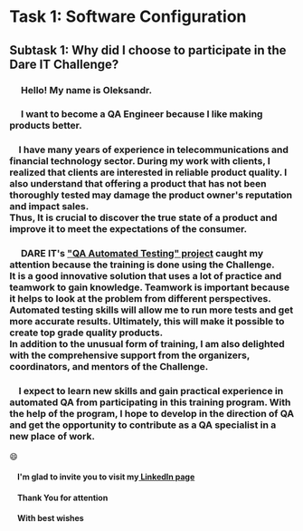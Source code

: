 # Task 1: Software Configuration
## Subtask 1: Why did I choose to participate in the Dare IT Challenge?
### &emsp; Hello! My name is Oleksandr.
### &emsp; I want to become a QA Engineer because I like making products better.

<h3>&emsp;I have many years of experience in telecommunications
and financial technology sector.
During my work with clients, I realized that clients are interested in reliable product
quality. I also understand that offering a product that has not been thoroughly
tested may damage the product owner's reputation and impact sales.<br/>
Thus, It is crucial to discover the true state of a product and improve it to meet the expectations of the consumer.</h3>

<h3>&emsp; DARE IT's <a href="https://challenges.dareit.io/ua-qa/">"QA Automated Testing" project</a>
caught my attention because the training is done using the Challenge.<br/>
It is a good innovative solution that uses a lot of practice 
and teamwork to gain knowledge.
Teamwork is important because it helps to look at the problem from different perspectives.<br/> 
Automated testing skills will allow me to run more tests and get more accurate results. 
Ultimately, this will make it possible to create top grade quality products.<br/>
In addition to the unusual form of training, 
I am also delighted with the comprehensive support from the organizers, coordinators, 
and mentors of the Challenge.</h3>
<h3>&emsp;I expect to learn new skills and gain practical experience in automated QA from participating in this training program.
With the help of the program, I hope to develop in the direction of QA 
and get the opportunity to contribute as a QA specialist in a new place of work.</h3>
<p>&#128516;</p> 
<h4>&emsp;I'm glad to invite you to visit my<a href="https://linkedin.com/in/oleksandr-chaban-1656703a/"> LinkedIn page</a></h4>
<h4>&emsp;Thank You for attention</h4>
<h4>&emsp;With best wishes</h4>


 
